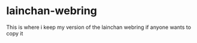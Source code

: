 # lainchan-webring
This is where i keep my version of the lainchan webring if anyone wants to copy it

